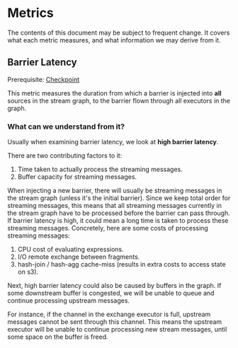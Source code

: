 # Metrics

The contents of this document may be subject to frequent change.
It covers what each metric measures, and what information we may derive from it.

## Barrier Latency

Prerequisite: [Checkpoint](./checkpoint.md)

This metric measures the duration from which a barrier is injected into **all** sources in the stream graph,
to the barrier flown through all executors in the graph.

### What can we understand from it?

Usually when examining barrier latency, we look at **high barrier latency**.

There are two contributing factors to it:
1. Time taken to actually process the streaming messages.
2. Buffer capacity for streaming messages.

When injecting a new barrier,
there will usually be streaming messages in the stream graph (unless it's the initial barrier).
Since we keep total order for streaming messages,
this means that all streaming messages currently in the stream graph have to be processed
before the barrier can pass through.
If barrier latency is high, it could mean a long time is taken to process these streaming messages.
Concretely, here are some costs of processing streaming messages:
1. CPU cost of evaluating expressions.
2. I/O remote exchange between fragments.
3. hash-join / hash-agg cache-miss (results in extra costs to access state on s3).

Next, high barrier latency could also be caused by buffers in the graph.
If some downstream buffer is congested, we will be unable to queue and continue processing upstream messages.

For instance, if the channel in the exchange executor is full,
upstream messages cannot be sent through this channel.
This means the upstream executor will be unable to continue processing new stream messages, until some space on the buffer is freed.
